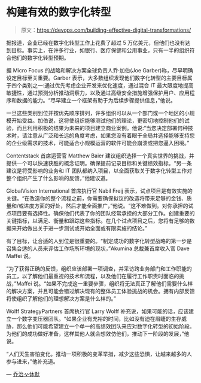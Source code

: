 # 构建有效的数字化转型

> 原文：<https://devops.com/building-effective-digital-transformations/>

据报道，企业已经在数字化转型工作上花费了超过 5 万亿美元，但他们也没有达到目标。事实上，在许多行业，如银行、医疗保健和公用事业，只有一半的组织符合他们的数字化转型预期。

据 Micro Focus 的战略和解决方案全球负责人乔·加伯(Joe Garber)称，尽早明确设定目标至关重要。Garber 表示，大多数组织发现他们数字化转型的主要目标属于四个类别之一:通过优先考虑企业开发来优化速度，通过混合 IT 最大限度地提高敏捷性，通过预测分析推动洞察力，以及通过高级安全措施增强保护用户、应用程序和数据的能力。“尽早建立一个框架有助于为后续步骤提供信息，”他说。

一旦这些类别到位并按优先顺序排列，许多组织可以从一个部门或一个地区的小规模开始受益。加伯说，这将使组织能够测试他们的理论，更密切地控制他们的试验，而且利用积极的结果为未来的项目建立商业案例。他说:“当您决定部署何种技术时，请注意从广泛和长远的角度考虑，如果您没有着眼于全局并选择能够支持您的企业级需求的技术，可能适合小规模运营的软件可能会崩溃或把您逼入困境。”

Contentstack 首席运营官 Matthew Baier 建议组织选择一个真实世界的挑战，并提供一个可以快速获胜的概念证明。确保提前记录目标和关键绩效指标。“另一条建议是将受影响的业务和 IT 团队都纳入项目，以全面获取关于数字化转型工作对整个组织产生了什么影响的反馈，”他建议道。

GlobalVision International 首席执行官 Nabil Freij 表示，试点项目是有效实施的关键。“在改造你的整个流程之前，你需要确保拟议的改造将带来足够的金钱、质量和/或进度方面的好处，然后才能全面推广，”他说。“这不难做到。对你承担的试点项目要有选择性。确保他们代表了你的团队经常承担的大部分工作。创建重要的关键指标，以满足、衡量和跟踪这些指标。在几个试点项目之后，您将有足够的数据来开始做出关于进一步测试或开始全面或有限实施的结论。”

有了目标，让合适的人到位是很重要的。“制定成功的数字化转型战略的第一步是召集合适的人员来评估工作场所环境的现状，”Akumina 总裁兼首席收入官 Dave Maffei 说。

“为了获得正确的反馈，组织应该部署一项调查，并采访跨业务部门和工作职能的员工，以了解他们最重视的技术和流程，以及他们在履行工作职责时面临的挑战，”Maffei 说。“如果不完成这一重要步骤，组织将无法真正了解他们需要什么样的解决方案，并且可能会错过解决现有的整体员工体验挑战的机会。拥有内部反馈将使组织了解他们的理想解决方案是什么样的。”

Wolff StrategyPartners 首席执行官 Larry Wolff 补充说，如果可能的话，应该建立一个数字变压器团队。“如果企业有充裕的时间，比如没有迫在眉睫的生存威胁，那么他们可能希望建立一个单一的高绩效团队来应对数字化转型的初始阶段。为他们的成功做好准备，这样其他人就会想效仿他们，推动下一阶段的发展，”他说。

“人们天生害怕变化。推动一项积极的变革举措，减少这些恐惧，让越来越多的人参与进来，”他补充道。

— [乔治·v·休默](https://devops.com/author/george-hulme/)